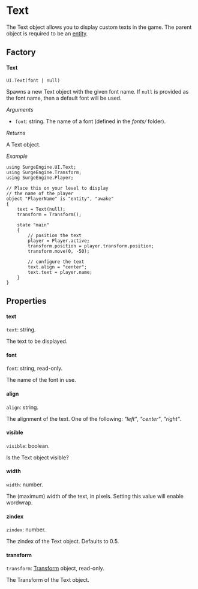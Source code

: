 Text
====

The Text object allows you to display custom texts in the game. The parent object is required to be an [entity](entity).

Factory
-------

#### Text

`UI.Text(font | null)`

Spawns a new Text object with the given font name. If `null` is provided as the font name, then a default font will be used.

*Arguments*

* `font`: string. The name of a font (defined in the *fonts/* folder).

*Returns*

A Text object.

*Example*
```
using SurgeEngine.UI.Text;
using SurgeEngine.Transform;
using SurgeEngine.Player;

// Place this on your level to display
// the name of the player
object "PlayerName" is "entity", "awake"
{
    text = Text(null);
    transform = Transform();

    state "main"
    {
        // position the text
        player = Player.active;
        transform.position = player.transform.position;
        transform.move(0, -50);

        // configure the text
        text.align = "center";
        text.text = player.name;
    }
}
```



Properties
----------

#### text

`text`: string.

The text to be displayed.

#### font

`font`: string, read-only.

The name of the font in use.

#### align

`align`: string.

The alignment of the text. One of the following: *"left"*, *"center"*, *"right"*.

#### visible

`visible`: boolean.

Is the Text object visible?

#### width

`width`: number.

The (maximum) width of the text, in pixels. Setting this value will enable wordwrap.

#### zindex

`zindex`: number.

The zindex of the Text object. Defaults to 0.5.

#### transform

`transform`: [Transform](transform) object, read-only.

The Transform of the Text object.

